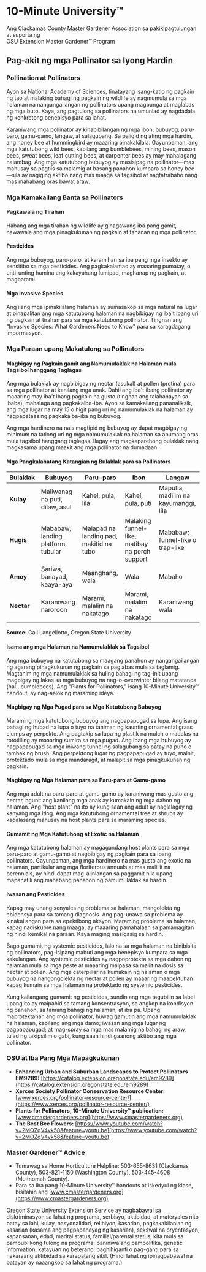 # 10-Minute University™  
Ang Clackamas County Master Gardener Association sa pakikipagtulungan at suporta ng  
OSU Extension Master Gardener™ Program  

## Pag-akit ng mga Pollinator sa Iyong Hardin  

### Pollination at Pollinators  
Ayon sa National Academy of Sciences, tinatayang isang-katlo ng pagkain ng tao at malaking bahagi ng pagkain ng wildlife ay nagmumula sa mga halaman na nangangailangan ng pollinators upang magbunga at maglabas ng mga buto. Kaya, ang pagtulong sa pollinators na umunlad ay nagdadala ng konkretong benepisyo para sa lahat.  

Karaniwang mga pollinator ay kinabibilangan ng mga ibon, bubuyog, paru-paro, gamu-gamo, langaw, at salagubang. Sa paligid ng ating mga hardin, ang honey bee at hummingbird ay maaaring pinakakilala. Gayunpaman, ang mga katutubong wild bees, kabilang ang bumblebees, mining bees, mason bees, sweat bees, leaf cutting bees, at carpenter bees ay may mahalagang naiambag. Ang mga katutubong bubuyog ay masisipag na pollinator—mas mahusay sa pagtiis sa malamig at basang panahon kumpara sa honey bee—sila ay nagiging aktibo nang mas maaga sa tagsibol at nagtatrabaho nang mas mahabang oras bawat araw.  

### Mga Kamakailang Banta sa Pollinators  

#### Pagkawala ng Tirahan  
Habang ang mga tirahan ng wildlife ay ginagawang iba pang gamit, nawawala ang mga pinagkukunan ng pagkain at tahanan ng mga pollinator.  

#### Pesticides  
Ang mga bubuyog, paru-paro, at karamihan sa iba pang mga insekto ay sensitibo sa mga pesticides. Ang pagkakalantad ay maaaring pumatay, o unti-unting humina ang kakayahang lumipad, maghanap ng pagkain, at magparami.  

#### Mga Invasive Species  
Ang ilang mga ipinakilalang halaman ay sumasakop sa mga natural na lugar at pinapalitan ang mga katutubong halaman na nagbibigay ng iba't ibang uri ng pagkain at tirahan para sa mga katutubong pollinator. Tingnan ang "Invasive Species: What Gardeners Need to Know" para sa karagdagang impormasyon.  

### Mga Paraan upang Makatulong sa Pollinators  

#### Magbigay ng Pagkain gamit ang Namumulaklak na Halaman mula Tagsibol hanggang Taglagas  
Ang mga bulaklak ay nagbibigay ng nectar (asukal) at pollen (protina) para sa mga pollinator at kanilang mga anak. Dahil ang iba't ibang pollinator ay maaaring may iba't ibang pagkain na gusto (tingnan ang talahanayan sa ibaba), mahalaga ang pagkakaiba-iba. Ayon sa kamakailang pananaliksik, ang mga lugar na may 15 o higit pang uri ng namumulaklak na halaman ay nagpapataas ng pagkakaiba-iba ng bubuyog.  

Ang mga hardinero na nais magtipid ng bubuyog ay dapat magbigay ng minimum na tatlong uri ng mga namumulaklak na halaman sa anumang oras mula tagsibol hanggang taglagas. Ilagay ang magkaparehong bulaklak nang magkasama upang maakit ang mga pollinator na dumadaan.  

#### Mga Pangkalahatang Katangian ng Bulaklak para sa Pollinators  

| Bulaklak | Bubuyog | Paru-paro | Ibon | Langaw |  
|----------|---------|----------|------|--------|  
| **Kulay** | Maliwanag na puti, dilaw, asul | Kahel, pula, lila | Kahel, pula, puti | Maputla, madilim na kayumanggi, lila |  
| **Hugis** | Mababaw, landing platform, tubular | Malapad na landing pad, makitid na tubo | Malaking funnel-like, matibay na perch support | Mababaw; funnel-like o trap-like |  
| **Amoy** | Sariwa, banayad, kaaya-aya | Maanghang, wala | Wala | Mabaho |  
| **Nectar** | Karaniwang naroroon | Marami, malalim na nakatago | Marami, malalim na nakatago | Karaniwang wala |  

**Source:** Gail Langellotto, Oregon State University  

#### Isama ang mga Halaman na Namumulaklak sa Tagsibol  
Ang mga bubuyog na katutubong sa maagang panahon ay nangangailangan ng agarang pinagkukunan ng pagkain sa paglabas mula sa taglamig. Magtanim ng mga namumulaklak sa huling bahagi ng tag-init upang magbigay ng lakas sa mga bubuyog na nag-o-overwinter bilang matatanda (hal., bumblebees). Ang "Plants for Pollinators," isang 10-Minute University™ handout, ay nag-aalok ng maraming ideya.  

#### Magbigay ng Mga Pugad para sa Mga Katutubong Bubuyog  
Maraming mga katutubong bubuyog ang nagpapapugad sa lupa. Ang isang bahagi ng hubad na lupa o tuyo na taniman ng kaunting ornamental grass clumps ay perpekto. Ang pagtakip sa lupa ng plastik na mulch o madalas na rototilling ay maaaring sumira sa mga pugad. Ang ibang mga bubuyog ay nagpapapugad sa mga iniwang tunnel ng salagubang sa patay na puno o tambak ng brush. Ang perpektong lugar ng pagpapapugad ay tuyo, mainit, protektado mula sa mga mandaragit, at malapit sa mga pinagkukunan ng pagkain.  

#### Magbigay ng Mga Halaman para sa Paru-paro at Gamu-gamo  
Ang mga adult na paru-paro at gamu-gamo ay karaniwang mas gusto ang nectar, ngunit ang kanilang mga anak ay kumakain ng mga dahon ng halaman. Ang "host plant" na ito ay kung saan ang adult ay naglalagay ng kanyang mga itlog. Ang mga katutubong ornamental tree at shrubs ay kadalasang mahusay na host plants para sa maraming species.  

#### Gumamit ng Mga Katutubong at Exotic na Halaman  
Ang mga katutubong halaman ay magagandang host plants para sa mga paru-paro at gamu-gamo at nagbibigay ng pagkain para sa ibang pollinators. Gayunpaman, ang mga hardinero na mas gusto ang exotic na halaman, partikular ang mga floriferous annuals at mas maliliit na perennials, ay hindi dapat mag-alinlangan sa paggamit nila upang mapanatili ang mahabang panahon ng pamumulaklak sa hardin.  

#### Iwasan ang Pesticides  
Kapag may unang senyales ng problema sa halaman, mangolekta ng ebidensya para sa tamang diagnosis. Ang pag-unawa sa problema ay kinakailangan para sa epektibong aksyon. Maraming problema sa halaman, kapag nadiskubre nang maaga, ay maaaring pamahalaan sa pamamagitan ng hindi kemikal na paraan. Kaya maging masigasig sa hardin.  

Bago gumamit ng systemic pesticides, lalo na sa mga halaman na binibisita ng pollinators, pag-isipang mabuti ang mga benepisyo kumpara sa mga kakulangan. Ang systemic pesticides ay nagpoprotekta sa mga dahon ng halaman mula sa mga peste at maaaring maipasa sa maliit na dosis sa nectar at pollen. Ang mga caterpillar na kumakain ng halaman o mga bubuyog na nangongolekta ng nectar at pollen ay maaaring maapektuhan kapag kumain sa mga halaman na protektado ng systemic pesticides.  

Kung kailangang gumamit ng pesticides, sundin ang mga tagubilin sa label upang ito ay maipahid sa tamang konsentrasyon, sa angkop na kondisyon ng panahon, sa tamang bahagi ng halaman, at iba pa. Upang maprotektahan ang mga pollinator, huwag gamutin ang mga namumulaklak na halaman, kabilang ang mga damo; iwasan ang mga lugar ng pagpapapugad; at mag-spray sa mga mas malamig na bahagi ng araw, tulad ng takipsilim o gabi, kung saan hindi gaanong aktibo ang mga pollinator.  

### OSU at Iba Pang Mga Mapagkukunan  
- **Enhancing Urban and Suburban Landscapes to Protect Pollinators EM9289:** [https://catalog.extension.oregonstate.edu/em9289](https://catalog.extension.oregonstate.edu/em9289)  
- **Xerces Society Pollinator Conservation Resource Center:** [www.xerces.org/pollinator-resource-center/](https://www.xerces.org/pollinator-resource-center/)  
- **Plants for Pollinators, 10-Minute University™ publication:** [www.cmastergardeners.org](https://www.cmastergardeners.org)  
- **The Best Bee Flowers:** [https://www.youtube.com/watch?v=2MOZqV4yk58&feature=youtu.be](https://www.youtube.com/watch?v=2MOZqV4yk58&feature=youtu.be)  

### Master Gardener™ Advice  
- Tumawag sa Home Horticulture Helpline: 503-655-8631 (Clackamas County), 503-821-1150 (Washington County), 503-445-4608 (Multnomah County).  
- Para sa iba pang 10-Minute University™ handouts at iskedyul ng klase, bisitahin ang [www.cmastergardeners.org](https://www.cmastergardeners.org)  

Oregon State University Extension Service ay nagbabawal sa diskriminasyon sa lahat ng programa, serbisyo, aktibidad, at materyales nito batay sa lahi, kulay, nasyonalidad, relihiyon, kasarian, pagkakakilanlan ng kasarian (kasama ang pagpapahayag ng kasarian), sekswal na oryentasyon, kapansanan, edad, marital status, familial/parental status, kita mula sa pampublikong tulong na programa, paniniwalang pampolitika, genetic information, katayuan ng beterano, paghihiganti o pag-ganti para sa nakaraang aktibidad sa karapatang sibil. (Hindi lahat ng ipinagbabawal na batayan ay naaangkop sa lahat ng programa.)